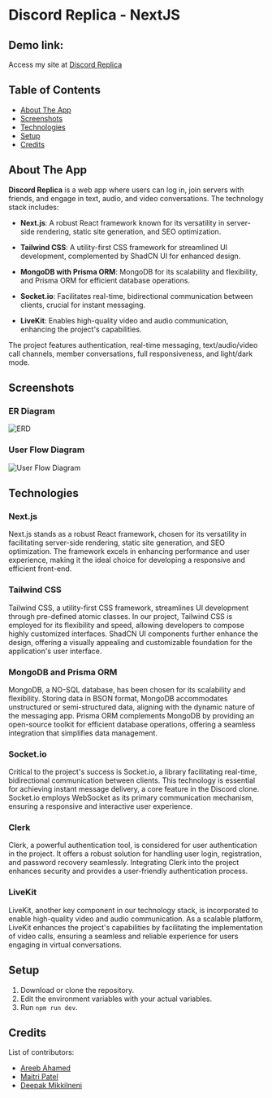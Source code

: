 # Discord Replica - NextJS 
## Demo link:
Access my site at [Discord Replica](https://discordreplica.vercel.app/)

## Table of Contents
- [About The App](#about-the-app)
- [Screenshots](#screenshots)
- [Technologies](#technologies)
- [Setup](#setup)
- [Credits](#credits)

## About The App
**Discord Replica** is a web app where users can log in, join servers with friends, and engage in text, audio, and video conversations. The technology stack includes:

- **Next.js**: A robust React framework known for its versatility in server-side rendering, static site generation, and SEO optimization.

- **Tailwind CSS**: A utility-first CSS framework for streamlined UI development, complemented by ShadCN UI for enhanced design.

- **MongoDB with Prisma ORM**: MongoDB for its scalability and flexibility, and Prisma ORM for efficient database operations.

- **Socket.io**: Facilitates real-time, bidirectional communication between clients, crucial for instant messaging.

- **LiveKit**: Enables high-quality video and audio communication, enhancing the project's capabilities.

The project features authentication, real-time messaging, text/audio/video call channels, member conversations, full responsiveness, and light/dark mode.

## Screenshots
### ER Diagram
![ERD](https://i.imgur.com/ie84I33.png)
### User Flow Diagram
![User Flow Diagram](https://i.imgur.com/fYFBFW4.png)

## Technologies

### Next.js
Next.js stands as a robust React framework, chosen for its versatility in facilitating server-side rendering, static site generation, and SEO optimization. The framework excels in enhancing performance and user experience, making it the ideal choice for developing a responsive and efficient front-end.

### Tailwind CSS
Tailwind CSS, a utility-first CSS framework, streamlines UI development through pre-defined atomic classes. In our project, Tailwind CSS is employed for its flexibility and speed, allowing developers to compose highly customized interfaces. ShadCN UI components further enhance the design, offering a visually appealing and customizable foundation for the application's user interface.

### MongoDB and Prisma ORM
MongoDB, a NO-SQL database, has been chosen for its scalability and flexibility. Storing data in BSON format, MongoDB accommodates unstructured or semi-structured data, aligning with the dynamic nature of the messaging app. Prisma ORM complements MongoDB by providing an open-source toolkit for efficient database operations, offering a seamless integration that simplifies data management.

### Socket.io
Critical to the project's success is Socket.io, a library facilitating real-time, bidirectional communication between clients. This technology is essential for achieving instant message delivery, a core feature in the Discord clone. Socket.io employs WebSocket as its primary communication mechanism, ensuring a responsive and interactive user experience.

### Clerk
Clerk, a powerful authentication tool, is considered for user authentication in the project. It offers a robust solution for handling user login, registration, and password recovery seamlessly. Integrating Clerk into the project enhances security and provides a user-friendly authentication process.

### LiveKit
LiveKit, another key component in our technology stack, is incorporated to enable high-quality video and audio communication. As a scalable platform, LiveKit enhances the project's capabilities by facilitating the implementation of video calls, ensuring a seamless and reliable experience for users engaging in virtual conversations.

## Setup
1. Download or clone the repository.
2. Edit the environment variables with your actual variables.
3. Run `npm run dev`.

## Credits
List of contributors:
- [Areeb Ahamed](mailto:areebahamad@gmail.com)
- [Maitri Patel](mailto:maitri@gmail.com)
- [Deepak Mikkilneni](mailto:deeepak@gmail.com)
